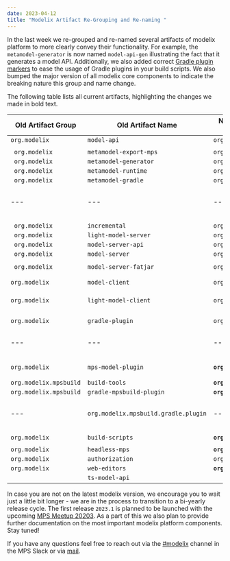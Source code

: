```yaml
---
date: 2023-04-12
title: "Modelix Artifact Re-Grouping and Re-naming "
---
```


In the last week we re-grouped and re-named several artifacts of modelix platform to more clearly convey their functionality.
For example, the `metamodel-generator` is now named `model-api-gen` illustrating the fact that it generates a model API.
Additionally, we also added correct [Gradle plugin markers](https://docs.gradle.org/current/userguide/plugins.html#sec:plugin_markers) to ease the usage of Gradle plugins in your build scripts.
We also bumped the major version of all modelix core components to indicate the breaking nature this group and name change.

The following table lists all current artifacts, highlighting the changes we made in bold text.

| Old Artifact Group     | Old Artifact Name        | New Artifact Group  | New Artifact Name |
| ---------------------- | ------------------------ | --------------------| ----------------- |
| `org.modelix`          | `model-api`              | `org.modelix`       |`model-api` |
|||||
|` org.modelix`          | `metamodel-export-mps`   | `org.modelix `      | **`metamodel-export`**                        |
|` org.modelix`          | `metamodel-generator`    | `org.modelix `      | **`model-api-gen`**                           |
|` org.modelix`          | `metamodel-runtime`      | `org.modelix `      | **`model-api-gen-runtime`**                   |
|` org.modelix`          | `metamodel-gradle`       | `org.modelix `      | **`model-api-gen-gradle`**                    |
| ---                    | ---                      |    ---              | **`org.modelix.model-api-gen.gradle.plugin`** <br />(new Gradle plugin marker) |
|||||
|` org.modelix`          | `incremental`            | `org.modelix `      | `incremental`                                 |
|` org.modelix`          | `light-model-server`     | `org.modelix `      | **`model-server-lib`**                        |
|` org.modelix`          | `model-server-api`       | `org.modelix `      | `model-server-api`                            |
|` org.modelix`          | `model-server`           | `org.modelix `      | `model-server`                                |
|` org.modelix`          | `model-server-fatjar`    | `org.modelix `      | **`model-server-with-dependencies`**          |
|||||
| `org.modelix`          | `model-client`           | `org.modelix`       | `model-client`                                |
| `org.modelix`          | `light-model-client`     | `org.modelix`       | **`light-model-client`** <br/>(will soon be merged with above) |
|||||
| `org.modelix`          | `gradle-plugin`          | `org.modelix`       | **`model-download-gradle`**                   |
| ---                  | ---                    | ---               | **`org.modelix.mps.model-download`** <br />(new Gradle plugin marker) |
| `org.modelix`          | `mps-model-plugin`       | **`org.modelix.mps`** | **`model-server-sync-plugin`**              |
|||||
| `org.modelix.mpsbuild` | `build-tools`            | **`org.modelix.mps`** | **`build-tools-lib`**                       |
| `org.modelix.mpsbuild` | `gradle-mpsbuild-plugin` | **`org.modelix.mps`** | **`build-tools-gradle`**                    |
| ---                  | `org.modelix.mpsbuild.gradle.plugin`       | ---  | **`org.modelix.mps.build-tools`** <br />(new Gradle plugin marker) |
|||||
| `org.modelix`          | `build-scripts`          | **`org.modelix.mps`**   | **`build-solution`**                         |
|||||
| `org.modelix`          | `headless-mps`           | **`org.modelix.mps`**   | **`headless-runner`**                        |
| `org.modelix`          | `authorization`          | `org.modelix`           | `authorization`                              |
| `org.modelix`          | `web-editors`            | **`org.modelix.mps`**   | **`web-editors-plugin`**                     |
|                        | `ts-model-api`           |                         | `ts-model-api`                               |


In case you are not on the latest modelix version, we encourage you to wait just a little bit longer - we are in the process to transition to a bi-yearly release cycle.
The first release `2023.1` is planned to be launched with the upcoming [MPS Meetup 20203](https://www.eventbrite.co.uk/e/jetbrains-mps-community-meetup-2023-tickets-516733442637).
As a part of this we also plan to provide further documentation on the most important modelix platform components.
Stay tuned!


If you have any questions feel free to reach out via the [#modelix](https://jetbrains-mps.slack.com/archives/C01ADCD6VSM) channel in the MPS Slack or via [mail](mailto:modelix@itemis.com).

